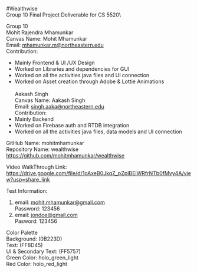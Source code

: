 #Wealthwise \
Group 10 Final Project Deliverable for CS 5520\


Group 10\
Mohit Rajendra Mhamunkar\
Canvas Name: Mohit Mhamunkar\
Email: mhamunkar.m@northeastern.edu\
Contribution:
- Mainly Frontend & UI /UX Design
- Worked on Libraries and dependencies for GUI
- Worked on all the activities java files and UI connection
- Worked on Asset creation through Adobe & Lottie Animations\
\
Aakash Singh\
Canvas Name: Aakash Singh\
Email: singh.aaka@northeastern.edu\
Contribution:
- Mainly Backend
- Worked on Firebase auth and RTDB integration
- Worked on all the activities java files, data models and UI connection

GitHub Name: mohitmhamunkar\
Repository Name: wealthwise\
https://github.com/mohitmhamunkar/wealthwise 

Video WalkThrough Link: https://drive.google.com/file/d/1oAxeB0JkqZ_pZpIBEiWRfrNTb0fMvy4A/view?usp=share_link 

Test Information:
1. 	email: mohit.mhamunkar@gmail.com\
	Password: 123456
2.	email: jondoe@gmail.com\
	Pasword: 123456



Color Palette\
Background: (0B223D)\
Text: (FF8D45)\
UI & Secondary Text: (FF5757)\
Green Color: holo_green_light\
Red Color: holo_red_light
